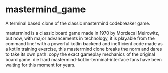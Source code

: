 # mastermind_game
A terminal based clone of the classic mastermind codebreaker game.

mastermind is a classic board game made in 1970 by Mordecai Meirowitz, but now, with major advancements in technology, it is playable from the command line!
with a powerful kotlin backend and inefficient code made as a kotlin training exercise, this mastermind clone breaks the norm and dares to take its own path: copy the exact gameplay mechanics of the original board game. 
die hard mastermind-kotlin-terminal-interface fans have been waiting for this moment for years.
